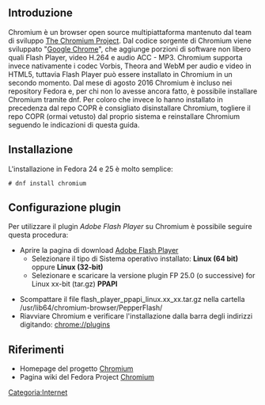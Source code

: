 Introduzione
------------

Chromium è un browser open source multipiattaforma mantenuto dal team di sviluppo [The Chromium Project](https://www.chromium.org/).
Dal codice sorgente di Chromium viene sviluppato "[Google Chrome](https://www.google.it/intl/it/chrome/browser/desktop/)", che aggiunge porzioni di software non libero quali Flash Player, video H.264 e audio ACC - MP3. Chromium supporta invece nativamente i codec Vorbis, Theora and WebM per audio e video in HTML5, tuttavia Flash Player può essere installato in Chromium in un secondo momento.
Dal mese di agosto 2016 Chromium è incluso nei repository Fedora e, per chi non lo avesse ancora fatto, è possibile installare Chromium tramite dnf. Per coloro che invece lo hanno installato in precedenza dal repo COPR è consigliato disinstallare Chromium, togliere il repo COPR (ormai vetusto) dal proprio sistema e reinstallare Chromium seguendo le indicazioni di questa guida.

Installazione
-------------

L'installazione in Fedora 24 e 25 è molto semplice:

`# dnf install chromium`

Configurazione plugin
---------------------

Per utilizzare il plugin *Adobe Flash Player* su Chromium è possibile seguire questa procedura:

-   Aprire la pagina di download [Adobe Flash Player](https://get.adobe.com/flashplayer/otherversions/)
    -   Selezionare il tipo di Sistema operativo installato: **Linux (64 bit)** oppure **Linux (32-bit)**
    -   Selezionare e scaricare la versione plugin FP 25.0 (o successive) for Linux xx-bit (tar.gz) **PPAPI**

<!-- -->

-   Scompattare il file flash\_player\_ppapi\_linux.xx\_xx.tar.gz nella cartella /usr/lib64/chromium-browser/PepperFlash/
-   Riavviare Chromium e verificare l'installazione dalla barra degli indirizzi digitando: <chrome://plugins>

Riferimenti
-----------

-   Homepage del progetto [Chromium](https://www.chromium.org/)
-   Pagina wiki del Fedora Project [Chromium](https://fedoraproject.org/wiki/Chromium)

<Categoria:Internet>
